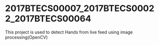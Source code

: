 # 2017BTECS00007_2017BTECS00022_2017BTECS00064
This project is used to detect Hands from live feed using image processing(OpenCV) 
